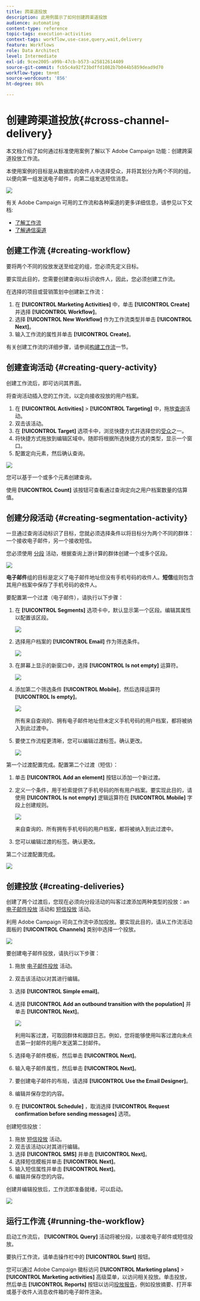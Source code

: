 ```yaml
---
title: 跨渠道投放
description: 此用例展示了如何创建跨渠道投放
audience: automating
content-type: reference
topic-tags: execution-activities
context-tags: workflow,use-case,query,wait,delivery
feature: Workflows
role: Data Architect
level: Intermediate
exl-id: 9cee2005-a99b-47cb-b573-a25812614409
source-git-commit: fcb5c4a92f23bdffd1082b7b044b5859dead9d70
workflow-type: tm+mt
source-wordcount: '856'
ht-degree: 86%

---
```


# 创建跨渠道投放{#cross-channel-delivery}

本文档介绍了如何通过标准使用案例了解以下 Adobe Campaign 功能：创建跨渠道投放工作流。

本使用案例的目标是从数据库的收件人中选择受众，并将其划分为两个不同的组，以便向第一组发送电子邮件，向第二组发送短信消息。

![](assets/wkf_segment_overview.png)

有关 Adobe Campaign 可用的工作流和各种渠道的更多详细信息，请参见以下文档:

* [了解工作流](../../automating/using/get-started-workflows.md)
* [了解通信渠道](../../channels/using/get-started-communication-channels.md)

## 创建工作流 {#creating-workflow}

要将两个不同的投放发送至给定的组，您必须先定义目标。

要实现此目的，您需要创建查询以标识收件人，因此，您必须创建工作流。

在选择的项目或营销策划中创建新工作流：

1. 在 **[!UICONTROL Marketing Activities]** 中，单击 **[!UICONTROL Create]** 并选择 **[!UICONTROL Workflow]**。
1. 选择 **[!UICONTROL New Workflow]** 作为工作流类型并单击 **[!UICONTROL Next]**。
1. 输入工作流的属性并单击 **[!UICONTROL Create]**。

有关创建工作流的详细步骤，请参阅[构建工作流](../../automating/using/building-a-workflow.md)一节。

## 创建查询活动 {#creating-query-activity}

创建工作流后，即可访问其界面。

将查询活动插入您的工作流，以定向接收投放的用户档案。

1. 在 **[!UICONTROL Activities]** > **[!UICONTROL Targeting]** 中，拖放[查询](../../automating/using/query.md)活动。
1. 双击该活动。
1. 在 **[!UICONTROL Target]** 选项卡中，浏览快捷方式并选择您的[受众](../../audiences/using/about-audiences.md)之一。
1. 将快捷方式拖放到编辑区域中。随即将根据所选快捷方式的类型，显示一个窗口。
1. 配置定向元素，然后确认查询。

![](assets/wkf_segment_query.png)

您可以基于一个或多个元素创建查询。

使用 **[!UICONTROL Count]** 该按钮可查看通过查询定向之用户档案数量的估算值。

## 创建分段活动 {#creating-segmentation-activity}

一旦通过查询活动标识了目标，您就必须选择条件以将目标分为两个不同的群体：一个接收电子邮件，另一个接收短信。

您必须使用 [分段](../../automating/using/segmentation.md) 活动，根据查询上游计算的群体创建一个或多个区段。

![](assets/wkf_segment_activity.png)

**电子邮件**&#x200B;组的目标是定义了电子邮件地址但没有手机号码的收件人。**短信**&#x200B;组则包含其用户档案中保存了手机号码的收件人。

要配置第一个过渡（电子邮件），请执行以下步骤：

1. 在 **[!UICONTROL Segments]** 选项卡中，默认显示第一个区段。编辑其属性以配置该区段。

   ![](assets/wkf_segment_properties.png)

1. 选择用户档案的 **[!UICONTROL Email]** 作为筛选条件。

   ![](assets/wkf_segment_email.png)

1. 在屏幕上显示的新窗口中，选择 **[!UICONTROL Is not empty]** 运算符。

   ![](assets/wkf_segment_email_not_empty.png)

1. 添加第二个筛选条件 **[!UICONTROL Mobile]**，然后选择运算符 **[!UICONTROL Is empty]**。

   ![](assets/wkf_segment_mobile_empty.png)

   所有来自查询的、拥有电子邮件地址但未定义手机号码的用户档案，都将被纳入到此过渡中。

1. 要使工作流程更清晰，您可以编辑过渡标签。确认更改。

   ![](assets/wkf_segment_transition_label.png)

第一个过渡配置完成。配置第二个过渡（短信）：

1. 单击 **[!UICONTROL Add an element]** 按钮以添加一个新过渡。
1. 定义一个条件，用于检索提供了手机号码的所有用户档案。要实现此目的，请使用 **[!UICONTROL Is not empty]** 逻辑运算符在 **[!UICONTROL Mobile]** 字段上创建规则。

   ![](assets/wkf_segment_mobile_not_empty.png)

   来自查询的、所有拥有手机号码的用户档案，都将被纳入到此过渡中。

1. 您可以编辑过渡的标签。确认更改。

第二个过渡配置完成。

![](assets/wkf_segment_transitions.png)

## 创建投放 {#creating-deliveries}

创建了两个过渡后，您现在必须向分段活动的叫客过渡添加两种类型的投放：an [电子邮件投放](../../automating/using/email-delivery.md) 活动和 [短信投放](../../automating/using/sms-delivery.md) 活动。

利用 Adobe Campaign 可向工作流中添加投放。要实现此目的，请从工作流活动面板的 **[!UICONTROL Channels]** 类别中选择一个投放。

![](assets/wkf_segment_deliveries1.png)

要创建电子邮件投放，请执行以下步骤：

1. 拖放 [电子邮件投放](../../automating/using/email-delivery.md) 活动。
1. 双击该活动以对其进行编辑。
1. 选择 **[!UICONTROL Simple email]**。
1. 选择 **[!UICONTROL Add an outbound transition with the population]** 并单击 **[!UICONTROL Next]**。

   ![](assets/wkf_segment_deliveries2.png)

   利用叫客过渡，可取回群体和跟踪日志。例如，您将能够使用叫客过渡向未点击第一封邮件的用户发送第二封邮件。

1. 选择电子邮件模板，然后单击 **[!UICONTROL Next]**。
1. 输入电子邮件属性，然后单击 **[!UICONTROL Next]**。
1. 要创建电子邮件的布局，请选择 **[!UICONTROL Use the Email Designer]**。
1. 编辑并保存您的内容。
1. 在 **[!UICONTROL Schedule]** ，取消选择 **[!UICONTROL Request confirmation before sending messages]** 选项。

创建短信投放：

1. 拖放 [短信投放](../../automating/using/sms-delivery.md) 活动。
1. 双击该活动以对其进行编辑。
1. 选择 **[!UICONTROL SMS]** 并单击 **[!UICONTROL Next]**。
1. 选择短信模板并单击 **[!UICONTROL Next]**。
1. 输入短信属性并单击 **[!UICONTROL Next]**。
1. 编辑并保存您的内容。

创建并编辑投放后，工作流即准备就绪，可以启动。

![](assets/wkf_segment_deliveries.png)

## 运行工作流 {#running-the-workflow}

启动工作流后， **[!UICONTROL Query]** 活动将被分段，以接收电子邮件或短信投放。

要执行工作流，请单击操作栏中的 **[!UICONTROL Start]** 按钮。

您可以通过 Adobe Campaign 徽标访问 **[!UICONTROL Marketing plans]** > **[!UICONTROL Marketing activities]** 高级菜单，以访问相关投放。单击投放，然后单击 **[!UICONTROL Reports]** 按钮以访问[投放报告](../../reporting/using/about-dynamic-reports.md#accessing-dynamic-reports)，例如投放摘要、打开率或基于收件人消息收件箱的电子邮件渲染。
